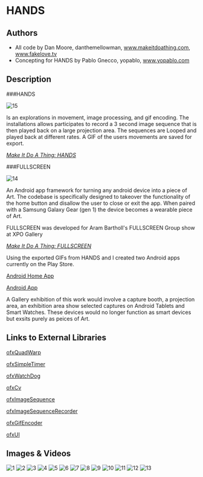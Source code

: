 # HANDS 

## Authors
- All code by Dan Moore, danthemellowman, www.makeitdoathing.com, www.fakelove.tv
- Concepting for HANDS by Pablo Gnecco, yopablo, www.yopablo.com

## Description
###HANDS 

![15](project_images/four.png)

Is an explorations in movement, image processing, and gif encoding.  The installations allows participates to record a 3 second image sequence that is then played back on a large projection area.  The sequences are Looped and played back at different rates. A GIF of the users movements are saved for export. 

[_Make It Do A Thing: HANDS_](http://makeitdoathing.com/index.php/gifs/hands/)

###FULLSCREEN 

![14](https://lh6.ggpht.com/sWhww2Fco5ngGlFSrW6tx-FgOlc-lHdQRFIH2D9tiDYracnR04mbEdzt7kaxcLqUN4M=h310-rw)

An Android app framework for turning any android device into a piece of Art.  The codebase is specifically designed to takeover the functionality of the home button and disallow the user to close or exit the app.  When paired with a Samsung Galaxy Gear (gen 1) the device becomes a wearable piece of Art.


FULLSCREEN was developed for Aram Bartholl's FULLSCREEN Group show at XPO Gallery

[_Make It Do A Thing: FULLSCREEN_](http://makeitdoathing.com/index.php/opensource/fullscreen/)


Using the exported GIFs from HANDS and I created two Android apps currently on the Play Store.  

[Android Home App](https://play.google.com/store/apps/details?id=com.hand.fullscreen.home)

[Android App](https://play.google.com/store/apps/details?id=com.hand.fullscreen)



A Gallery exhibition of this work would involve a capture booth, a projection area, an exhibition area show selected captures on Android Tablets and Smart Watches.  These devices would no longer function as smart devices but exsits purely as peices of Art.  



## Links to External Libraries

[ofxQuadWarp](https://github.com/fakelove/ofxQuadWarp)

[ofxSimpleTimer](https://github.com/fakelove/ofxSimpleTimer)

[ofxWatchDog](https://github.com/toolbits/ofxWatchdog)

[ofxCv](https://github.com/kylemcdonald/ofxCv)

[ofxImageSequence](https://github.com/cwhitney/ofxImageSequence)

[ofxImageSequenceRecorder](https://github.com/atduskgreg/ofxImageSequenceRecorder)

[ofxGifEncoder](https://github.com/jesusgollonet/ofxGifEncoder)

[ofxUI](https://github.com/rezaali/ofxUI)


## Images & Videos

![1](project_images/2014-03-01-18-46-49-342_upload.gif)
![2](project_images/2014-03-01-18-30-13-614_upload.gif)
![3](project_images/2014-03-01-18-46-21-678_upload.gif)
![4](project_images/2014-03-01-18-30-52-437_upload.gif)
![5](project_images/2014-03-01-18-46-30-831_upload.gif)
![6](project_images/2014-03-01-18-46-41-920_upload.gif)
![7](project_images/2014-03-01-18-47-01-451_upload.gif)
![8](project_images/2014-03-01-18-45-41-223_upload.gif)
![9](project_images/2014-03-01-18-47-10-586_upload.gif)
![10](project_images/2014-03-01-18-45-50-145_upload.gif)
![11](project_images/2014-03-01-18-47-19-798_upload.gif)
![12](project_images/2014-03-01-18-46-00-409_upload.gif)
![13](project_images/2014-03-01-18-46-10-394_upload.gif)





